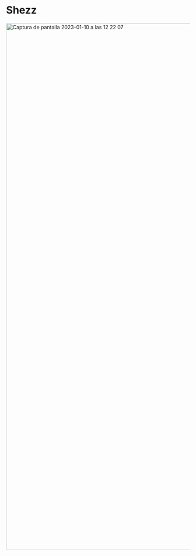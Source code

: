 # Shezz

<img width="1440" alt="Captura de pantalla 2023-01-10 a las 12 22 07" src="https://user-images.githubusercontent.com/49287932/211538245-6173b7ee-a5c8-4574-a1e5-1feb289e431c.png">

